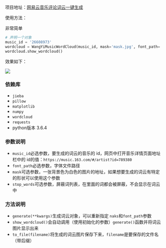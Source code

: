 项目地址：[网易云音乐评论词云一键生成](https://github.com/geebos/wangyi_musi_wordcloud)

使用方法：

非常简单

```python
# 声明一个对象
music_id = '26608973'
wordcloud = WangYiMusicWordCloud(music_id, mask='mask.jpg', font_path='microsoft-yahei.ttf')
wordcloud.show_wordcloud()
```

效果如下：

![](http://upload-images.jianshu.io/upload_images/8516750-ff0bbe5ceb34c8ad.png)

### 依赖库

- `jieba`
- `pillow`
- `matplotlib`
- `numpy`
- `wordcloud`
- `requests`
- python版本 3.6.4

### 参数说明

- `music_id`必选参数，要生成的词云的音乐的 id，网页中打开音乐详情页面地址栏中的 id的值：`https://music.163.com/#/artist?id=789380`	
- `font_path`必选参数，字体文件路径
- `mask`可选参数，一张背景色为白色的图片的地址，如果想要生成的词云有特定的形状可以使用这个参数
- `stop_words`可选参数，屏蔽词列表，在里面的词都会被屏蔽，不会显示在词云中

### 方法说明

- `generate(**kwargs)`生成词云对象，可以重新指定 `naks`和`font_path`参数
- `show_wordcloud()`会自动调用（使用初始化的参数）`generate()`函数并将词云图片显示出来
- `to_file(filename)`将生成的词云图片保存下来，`filename`是要保存的文件名（带后缀）